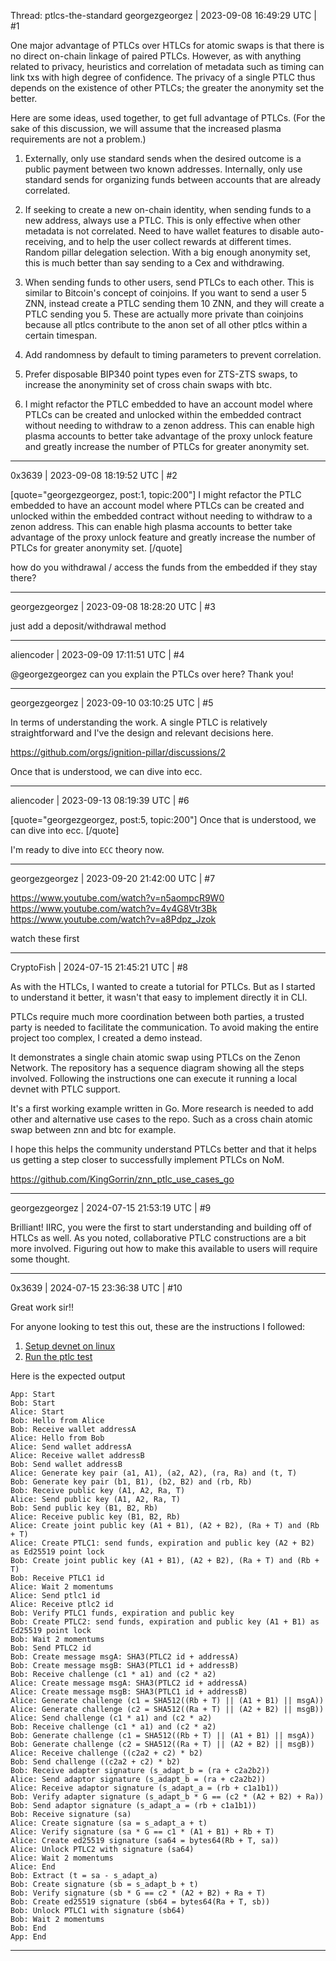Thread: ptlcs-the-standard
georgezgeorgez | 2023-09-08 16:49:29 UTC | #1

One major advantage of PTLCs over HTLCs for atomic swaps is that there is no direct on-chain linkage of paired PTLCs. However, as with anything related to privacy, heuristics and correlation of metadata such as timing can link txs with high degree of confidence. The privacy of a single PTLC thus depends on the existence of other PTLCs; the greater the anonymity set the better.

Here are some ideas, used together, to get full advantage of PTLCs.
(For the sake of this discussion, we will assume that the increased plasma requirements are not a problem.)

1. Externally, only use standard sends when the desired outcome is a public payment between two known addresses. Internally, only use standard sends for organizing funds between accounts that are already correlated.

2. If seeking to create a new on-chain identity, when sending funds to a new address, always use a PTLC. This is only effective when other metadata is not correlated. Need to have wallet features to disable auto-receiving, and to help the user collect rewards at different times. Random pillar delegation selection. With a big enough anonymity set, this is much better than say sending to a Cex and withdrawing.

3. When sending funds to other users, send PTLCs to each other. This is similar to Bitcoin's concept of coinjoins. If you want to send a user 5 ZNN, instead create a PTLC sending them 10 ZNN, and they will create a PTLC sending you 5. These are actually more private than coinjoins because all ptlcs contribute to the anon set of all other ptlcs within a certain timespan.

4. Add randomness by default to timing parameters to prevent correlation.

5. Prefer disposable BIP340 point types even for ZTS-ZTS swaps, to increase the anonyminity set of cross chain swaps with btc.

6. I might refactor the PTLC embedded to have an account model where PTLCs can be created and unlocked within the embedded contract without needing to withdraw to a zenon address. This can enable high plasma accounts to better take advantage of the proxy unlock feature and greatly increase the number of PTLCs for greater anonymity set.

-------------------------

0x3639 | 2023-09-08 18:19:52 UTC | #2

[quote="georgezgeorgez, post:1, topic:200"]
I might refactor the PTLC embedded to have an account model where PTLCs can be created and unlocked within the embedded contract without needing to withdraw to a zenon address. This can enable high plasma accounts to better take advantage of the proxy unlock feature and greatly increase the number of PTLCs for greater anonymity set.
[/quote]

how do you withdrawal / access the funds from the embedded if they stay there?

-------------------------

georgezgeorgez | 2023-09-08 18:28:20 UTC | #3

just add a deposit/withdrawal method

-------------------------

aliencoder | 2023-09-09 17:11:51 UTC | #4

@georgezgeorgez can you explain the PTLCs over here? Thank you!

-------------------------

georgezgeorgez | 2023-09-10 03:10:25 UTC | #5

In terms of understanding the work.
A single PTLC is relatively straightforward and I've the design and relevant decisions here.

https://github.com/orgs/ignition-pillar/discussions/2

Once that is understood, we can dive into ecc.

-------------------------

aliencoder | 2023-09-13 08:19:39 UTC | #6

[quote="georgezgeorgez, post:5, topic:200"]
Once that is understood, we can dive into ecc.
[/quote]

I'm ready to dive into `ECC` theory now.

-------------------------

georgezgeorgez | 2023-09-20 21:42:00 UTC | #7

https://www.youtube.com/watch?v=n5aompcR9W0
https://www.youtube.com/watch?v=4v4G8Vtr3Bk
https://www.youtube.com/watch?v=a8Pdpz_Jzok

watch these first

-------------------------

CryptoFish | 2024-07-15 21:45:21 UTC | #8

As with the HTLCs, I wanted to create a tutorial for PTLCs. But as I started to understand it better, it wasn't that easy to implement directly it in CLI.

PTLCs require much more coordination between both parties, a trusted party is needed to facilitate the communication. To avoid making the entire project too complex, I created a demo instead.

It demonstrates a single chain atomic swap using PTLCs on the Zenon Network. The repository has a sequence diagram showing all the steps involved. Following the instructions one can execute it running a local devnet with PTLC support.

It's a first working example written in Go. More research is needed to add other and alternative use cases to the repo. Such as a cross chain atomic swap between znn and btc for example.

I hope this helps the community understand PTLCs better and that it helps us getting a step closer to successfully implement PTLCs on NoM.

https://github.com/KingGorrin/znn_ptlc_use_cases_go

-------------------------

georgezgeorgez | 2024-07-15 21:53:19 UTC | #9

Brilliant!
IIRC, you were the first to start understanding and building off of HTLCs as well.
As you noted, collaborative PTLC constructions are a bit more involved.
Figuring out how to make this available to users will require some thought.

-------------------------

0x3639 | 2024-07-15 23:36:38 UTC | #10

Great work sir!!

For anyone looking to test this out, these are the instructions I followed:

1) [Setup devnet on linux](https://github.com/KingGorrin/znn_ptlc_use_cases_go/blob/main/docs/setup-devnet-linux-x64.md)
2) [Run the ptlc test](https://github.com/KingGorrin/znn_ptlc_use_cases_go/blob/main/docs/atomic-swaps-nom/atomic-swaps-nom.md)

Here is the expected output

```
App: Start
Bob: Start
Alice: Start
Bob: Hello from Alice
Bob: Receive wallet addressA
Alice: Hello from Bob
Alice: Send wallet addressA
Alice: Receive wallet addressB
Bob: Send wallet addressB
Alice: Generate key pair (a1, A1), (a2, A2), (ra, Ra) and (t, T)
Bob: Generate key pair (b1, B1), (b2, B2) and (rb, Rb)
Bob: Receive public key (A1, A2, Ra, T)
Alice: Send public key (A1, A2, Ra, T)
Bob: Send public key (B1, B2, Rb)
Alice: Receive public key (B1, B2, Rb)
Alice: Create joint public key (A1 + B1), (A2 + B2), (Ra + T) and (Rb + T)
Alice: Create PTLC1: send funds, expiration and public key (A2 + B2) as Ed25519 point lock
Bob: Create joint public key (A1 + B1), (A2 + B2), (Ra + T) and (Rb + T)
Bob: Receive PTLC1 id
Alice: Wait 2 momentums
Alice: Send ptlc1 id
Alice: Receive ptlc2 id
Bob: Verify PTLC1 funds, expiration and public key
Bob: Create PTLC2: send funds, expiration and public key (A1 + B1) as Ed25519 point lock
Bob: Wait 2 momentums
Bob: Send PTLC2 id
Bob: Create message msgA: SHA3(PTLC2 id + addressA)
Bob: Create message msgB: SHA3(PTLC1 id + addressB)
Bob: Receive challenge (c1 * a1) and (c2 * a2)
Alice: Create message msgA: SHA3(PTLC2 id + addressA)
Alice: Create message msgB: SHA3(PTLC1 id + addressB)
Alice: Generate challenge (c1 = SHA512((Rb + T) || (A1 + B1) || msgA))
Alice: Generate challenge (c2 = SHA512((Ra + T) || (A2 + B2) || msgB))
Alice: Send challenge (c1 * a1) and (c2 * a2)
Bob: Receive challenge (c1 * a1) and (c2 * a2)
Bob: Generate challenge (c1 = SHA512((Rb + T) || (A1 + B1) || msgA))
Bob: Generate challenge (c2 = SHA512((Ra + T) || (A2 + B2) || msgB))
Alice: Receive challenge ((c2a2 + c2) * b2)
Bob: Send challenge ((c2a2 + c2) * b2)
Bob: Receive adapter signature (s_adapt_b = (ra + c2a2b2))
Alice: Send adaptor signature (s_adapt_b = (ra + c2a2b2))
Alice: Receive adaptor signature (s_adapt_a = (rb + c1a1b1))
Bob: Verify adapter signature (s_adapt_b * G == (c2 * (A2 + B2) + Ra))
Bob: Send adaptor signature (s_adapt_a = (rb + c1a1b1))
Bob: Receive signature (sa)
Alice: Create signature (sa = s_adapt_a + t)
Alice: Verify signature (sa * G == c1 * (A1 + B1) + Rb + T)
Alice: Create ed25519 signature (sa64 = bytes64(Rb + T, sa))
Alice: Unlock PTLC2 with signature (sa64)
Alice: Wait 2 momentums
Alice: End
Bob: Extract (t = sa - s_adapt_a)
Bob: Create signature (sb = s_adapt_b + t)
Bob: Verify signature (sb * G == c2 * (A2 + B2) + Ra + T)
Bob: Create ed25519 signature (sb64 = bytes64(Ra + T, sb))
Bob: Unlock PTLC1 with signature (sb64)
Bob: Wait 2 momentums
Bob: End
App: End
```

-------------------------

